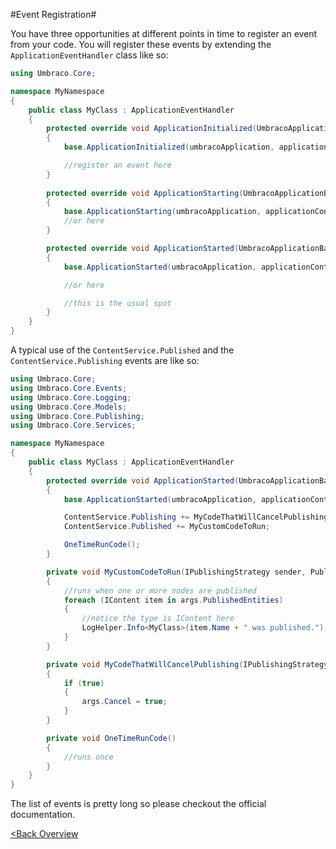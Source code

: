 #Event Registration#

You have three opportunities at different points in time to register an event from your code.  You will register these events by extending the `ApplicationEventHandler` class like so:

```c#
using Umbraco.Core;

namespace MyNamespace
{
    public class MyClass : ApplicationEventHandler
    {
        protected override void ApplicationInitialized(UmbracoApplicationBase umbracoApplication, ApplicationContext applicationContext)
        {
            base.ApplicationInitialized(umbracoApplication, applicationContext);

            //register an event here
        }
        
        protected override void ApplicationStarting(UmbracoApplicationBase umbracoApplication, ApplicationContext applicationContext)
        {
            base.ApplicationStarting(umbracoApplication, applicationContext);
            //or here
        }

        protected override void ApplicationStarted(UmbracoApplicationBase umbracoApplication, ApplicationContext applicationContext)
        {
            base.ApplicationStarted(umbracoApplication, applicationContext);

            //or here

            //this is the usual spot
        }
    }
}
```

A typical use of the `ContentService.Published` and the `ContentService.Publishing` events are like so:

```c#
using Umbraco.Core;
using Umbraco.Core.Events;
using Umbraco.Core.Logging;
using Umbraco.Core.Models;
using Umbraco.Core.Publishing;
using Umbraco.Core.Services;

namespace MyNamespace
{
    public class MyClass : ApplicationEventHandler
    {
        protected override void ApplicationStarted(UmbracoApplicationBase umbracoApplication, ApplicationContext applicationContext)
        {
            base.ApplicationStarted(umbracoApplication, applicationContext);

            ContentService.Publishing += MyCodeThatWillCancelPublishing;
            ContentService.Published += MyCustomCodeToRun;

            OneTimeRunCode();
        }

        private void MyCustomCodeToRun(IPublishingStrategy sender, PublishEventArgs<IContent> args)
        {
            //runs when one or more nodes are published
            foreach (IContent item in args.PublishedEntities)
            {
                //notice the type is IContent here
                LogHelper.Info<MyClass>(item.Name + " was published.");
            }
        }

        private void MyCodeThatWillCancelPublishing(IPublishingStrategy sender, PublishEventArgs<IContent> args)
        {
            if (true)
            {
                args.Cancel = true;
            }
        }

        private void OneTimeRunCode()
        {
            //runs once
        }
    }
}
```

The list of events is pretty long so please checkout the official documentation.

[<Back Overview](README.md)
